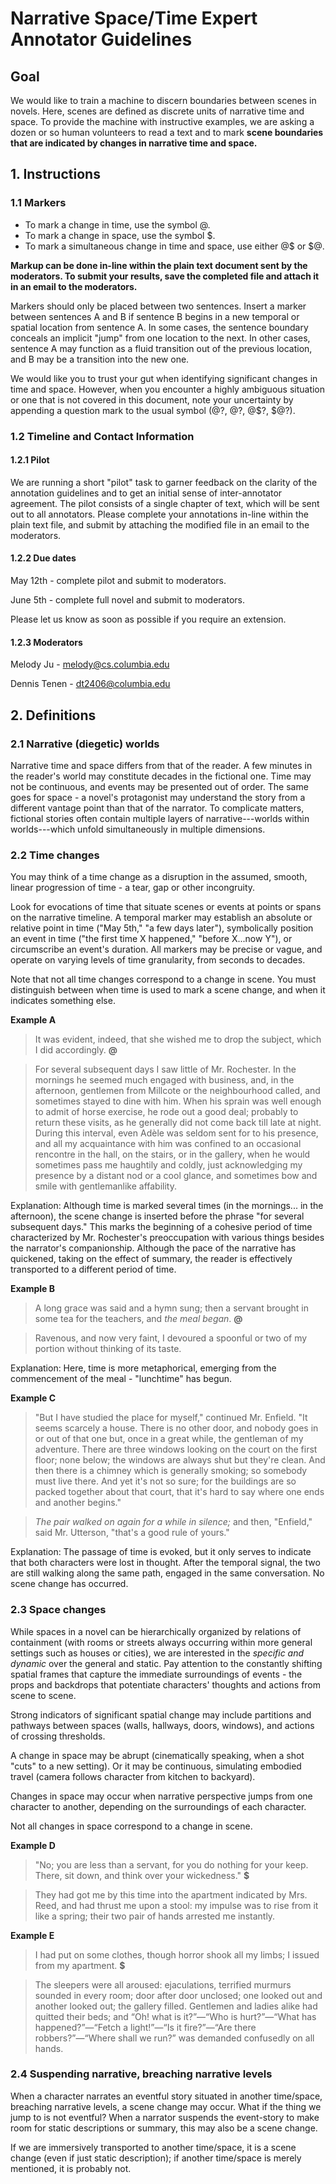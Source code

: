 # Narrative Space/Time Expert Annotator Guidelines

## Goal

We would like to train a machine to discern boundaries between scenes in novels.
Here, scenes are defined as discrete units of narrative time and space. To 
provide the machine with instructive examples, we are asking a dozen or so 
human volunteers to read a text and to mark **scene boundaries that are indicated
by changes in narrative time and space.**

## 1. Instructions

### 1.1 Markers 
- To mark a change in time, use the symbol @. 
- To mark a change in space, use the symbol $.
- To mark a simultaneous change in time and space, use either @$ or $@.

**Markup can be done in-line within the plain text document sent by the moderators. 
To submit your results, save the completed file and attach it in an email to the 
moderators.**

Markers should only be placed between two sentences. Insert a marker between sentences A and B if sentence B begins in a new temporal or spatial location from sentence A. In some cases, the sentence boundary conceals an implicit "jump" from one location to the next. In other cases, sentence A may function as a fluid transition out of the previous location, and B may be a transition into the new one.

We would like you to trust your gut when identifying significant changes in time and space. However, when you encounter a highly ambiguous situation or one that is not covered in this document, note your uncertainty by appending a question mark to the usual symbol (@?, @?, @$?, $@?).

### 1.2 Timeline and Contact Information

#### 1.2.1 Pilot
We are running a short "pilot" task to garner feedback on 
the clarity of the annotation guidelines and to get an initial sense
of inter-annotator agreement. The pilot consists
of a single chapter of text, which will be sent out to all annotators. 
Please complete your annotations in-line within the plain text file,
and submit by attaching the modified file in an email to the 
moderators.

#### 1.2.2 Due dates
May 12th - complete pilot and submit to moderators.

June 5th - complete full novel and submit to moderators.

Please let us know as soon as possible if you require an extension.

#### 1.2.3 Moderators
Melody Ju - melody@cs.columbia.edu

Dennis Tenen - dt2406@columbia.edu

## 2. Definitions

### 2.1 Narrative (diegetic) worlds

Narrative time and space differs from that of the reader. A few minutes in the
reader's world may constitute decades in the fictional one. Time may not
be continuous, and events may be presented out of order. The same
goes for space - a novel's protagonist may understand the story
from a different vantage point than that of the narrator.
To complicate matters, fictional stories often contain multiple layers of narrative---worlds
within worlds---which unfold simultaneously in multiple dimensions. 

### 2.2 Time changes

You may think of a time change as a disruption in the assumed,
smooth, linear progression of time - a tear, gap or other incongruity.  

Look for evocations of time that situate scenes or events 
at points or spans on the narrative timeline. A temporal marker may establish an absolute
or relative point in time ("May 5th," "a few days later"), symbolically 
position an event in time ("the first time X happened," "before X...now Y"), 
or circumscribe an event's duration. All markers may be precise or vague, and
operate on varying levels of time granularity, from seconds to decades. 

Note that not all time changes correspond to a change in scene. You 
must distinguish between when time is used to mark a scene change, and
when it indicates something else.

**Example A**

> It was evident, indeed, that she wished me to drop the subject, which I did accordingly. **@** 
 
> For several subsequent days I saw little of Mr. Rochester. In the mornings he seemed much engaged with business, and, in the afternoon, gentlemen from Millcote or the neighbourhood called, and sometimes stayed to dine with him.  When his sprain was well enough to admit of horse exercise, he rode out a good deal; probably to return these visits, as he generally did not come back till late at night. During this interval, even Adèle was seldom sent for to his presence, and all my acquaintance with him was confined to an occasional rencontre in the hall, on the stairs, or in the gallery, when he would sometimes pass me haughtily and coldly, just acknowledging my presence by a distant nod or a cool glance, and sometimes bow and smile with gentlemanlike affability. 

Explanation: Although time is marked several times (in the mornings...
in the afternoon), the scene change is inserted before the phrase 
"for several subsequent days." This marks the beginning of a cohesive
period of time characterized by Mr. Rochester's preoccupation with 
various things besides the narrator's companionship. Although the pace
of the narrative has quickened, taking on the effect of summary,
the reader is effectively transported to a different period of time.
 
**Example B**

> A long grace was said and a hymn sung; then a servant brought in some tea for the teachers, and *the meal began*. **@**

> Ravenous, and now very faint, I devoured a spoonful or two of my portion without thinking of its taste.

Explanation: Here, time is more metaphorical, emerging from
the commencement of the meal - "lunchtime" has begun.  
 
**Example C**

> "But I have studied the place for myself," continued Mr. Enfield.
"It seems scarcely a house. There is no other door, and nobody goes
in or out of that one but, once in a great while, the gentleman of
my adventure. There are three windows looking on the court on the
first floor; none below; the windows are always shut but they're
clean. And then there is a chimney which is generally smoking; so
somebody must live there. And yet it's not so sure; for the
buildings are so packed together about that court, that it's hard to
say where one ends and another begins."

> *The pair walked on again for a while in silence;* and then,
"Enfield," said Mr. Utterson, "that's a good rule of yours."

Explanation: The passage of time is evoked, but it only serves to
indicate that both characters were lost in thought. After the temporal
signal, the two are still walking along the same path, 
engaged in the same conversation. No scene change has occurred. 

### 2.3 Space changes

While spaces in a novel can be hierarchically organized by relations of 
containment (with rooms or streets always occurring within more
general settings such as houses or cities), we are interested in the *specific
and dynamic* over the general and static. Pay attention to the constantly shifting 
spatial frames that capture the immediate surroundings of events - the 
props and backdrops that potentiate characters' thoughts and actions 
from scene to scene. 

Strong indicators of significant spatial change may include partitions and pathways 
between spaces (walls, hallways, doors, windows), and actions of crossing 
thresholds.

A change in space may be abrupt (cinematically speaking, when a shot "cuts"
to a new setting). Or it may be continuous, simulating embodied travel (camera follows 
character from kitchen to backyard).

Changes in space may occur when narrative perspective jumps from one character
to another, depending on the surroundings of each character.  

Not all changes in space correspond to a change in scene. 

**Example D**

> "No; you are less than a servant, for you do nothing for your keep. There, sit down, and think over your wickedness." **$**

> They had got me by this time into the apartment indicated by Mrs. Reed, and had thrust me upon a stool: my impulse was to rise from it like a spring; their two pair of hands arrested me instantly.

**Example E**

> I had put on some clothes, though horror shook all my limbs; I issued from my apartment. **$** 

> The sleepers were all aroused: ejaculations, terrified murmurs sounded in every room; door after door unclosed; one looked out and another looked out; the gallery filled.  Gentlemen and ladies alike had quitted their beds; and “Oh! what is it?”—“Who is hurt?”—“What has happened?”—“Fetch a light!”—“Is it fire?”—“Are there robbers?”—“Where shall we run?” was demanded confusedly on all hands.

### 2.4 Suspending narrative, breaching narrative levels

When a character narrates an eventful story situated in another time/space, 
breaching narrative levels, a scene change may occur. 
What if the thing we jump to is not eventful?
When a narrator suspends the event-story to make room for static descriptions
or summary, this may also be a scene change.

If we are immersively transported to another time/space, it is a scene 
change (even if just static description); if another time/space is merely mentioned, it is probably not. 



